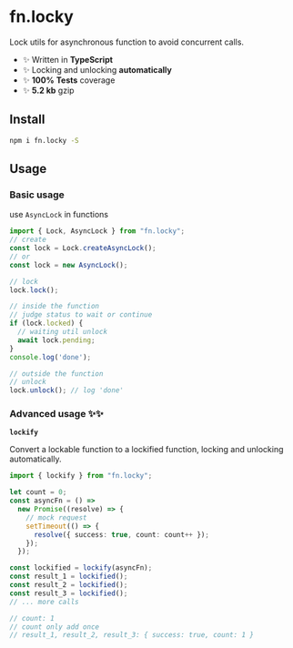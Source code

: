 # fn.locky

Lock utils for asynchronous function to avoid concurrent calls.

- ✨ Written in **TypeScript**
- ✨ Locking and unlocking **automatically**
- ✨ **100%** **Tests** coverage
- ✨ **5.2 kb** gzip

## Install

```bash
npm i fn.locky -S
```

## Usage

### Basic usage

use `AsyncLock` in functions

```ts
import { Lock, AsyncLock } from "fn.locky";
// create
const lock = Lock.createAsyncLock();
// or
const lock = new AsyncLock();

// lock
lock.lock();

// inside the function
// judge status to wait or continue
if (lock.locked) {
  // waiting util unlock
  await lock.pending;
}
console.log('done');

// outside the function
// unlock
lock.unlock(); // log 'done'
```

### Advanced usage ✨✨

**`lockify`**

Convert a lockable function to a lockified function, locking and unlocking automatically.

```ts
import { lockify } from "fn.locky";

let count = 0;
const asyncFn = () =>
  new Promise((resolve) => {
    // mock request
    setTimeout(() => {
      resolve({ success: true, count: count++ });
    });
  });

const lockified = lockify(asyncFn);
const result_1 = lockified();
const result_2 = lockified();
const result_3 = lockified();
// ... more calls

// count: 1
// count only add once
// result_1, result_2, result_3: { success: true, count: 1 }
```
